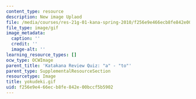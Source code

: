 ```yaml
---
content_type: resource
description: New image Uplaod
file: /media/courses/res-21g-01-kana-spring-2010/f256e9e466ecb8fe842e00bccf5b5902_yokudeki.gif
file_type: image/gif
image_metadata:
  caption: ''
  credit: ''
  image-alt: ''
learning_resource_types: []
ocw_type: OCWImage
parent_title: 'Katakana Review Quiz: "a" - "to"'
parent_type: SupplementalResourceSection
resourcetype: Image
title: yokudeki.gif
uid: f256e9e4-66ec-b8fe-842e-00bccf5b5902
---
```

